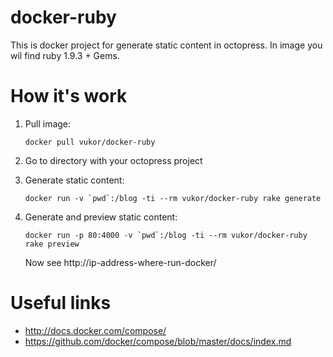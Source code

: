 docker-ruby
===========

This is docker project for generate static content in octopress. In image you wil find ruby 1.9.3 + Gems.


How it's work
===========

1. Pull image:

    `` docker pull vukor/docker-ruby ``

2. Go to directory with your octopress project

3. Generate static content:

    `` docker run -v `pwd`:/blog -ti --rm vukor/docker-ruby rake generate ``

4. Generate and preview static content:

    `` docker run -p 80:4000 -v `pwd`:/blog -ti --rm vukor/docker-ruby rake preview ``

    Now see http://ip-address-where-run-docker/


Useful links
============
  - http://docs.docker.com/compose/
  - https://github.com/docker/compose/blob/master/docs/index.md

